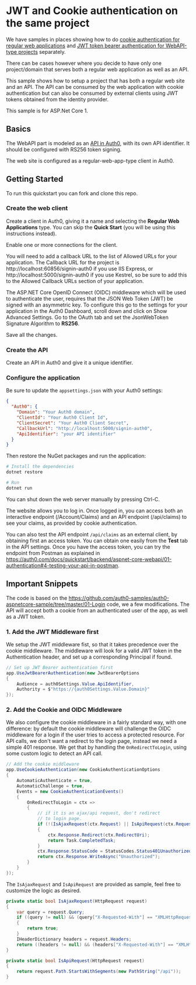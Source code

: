 # JWT and Cookie authentication on the same project

We have samples in places showing how to do [cookie authentication for regular web applications](https://github.com/auth0-samples/auth0-aspnetcore-sample)
and [JWT token bearer authentication for WebAPI-type projects](https://github.com/auth0-samples/auth0-aspnetcore-sample) separately.

There can be cases however where you decide to have only one project/domain that serves both a
regular web application as well as an API.

This sample shows how to setup a project that has both a regular web site and an API. 
The API can be consumed by the web application with cookie authentication but can 
also be consumed by external clients using JWT tokens obtained from the identity provider.

This sample is for ASP.Net Core 1.

## Basics

The WebAPI part is modeled as an [API in Auth0](https://auth0.com/docs/api-auth), with its own API identifier. 
It should be configured with RS256 token signing.

The web site is configured as a regular-web-app-type client in Auth0.


## Getting Started

To run this quickstart you can fork and clone this repo.

### Create the web client
Create a client in Auth0, giving it a name and selecting the **Regular Web Applications** type. 
You can skip the **Quick Start** (you will be using this instructions instead). 

Enable one or more connections for the client.

You will need to add a callback URL to the list of Allowed URLs for your application. The Callback URL for the project is http://localhost:60856/signin-auth0 if you use IIS Express, or http://localhost:5000/signin-auth0 if you use Kestrel, so be sure to add this to the Allowed Callback URLs section of your application.

The ASP.NET Core OpenID Connect (OIDC) middleware which will be used to authenticate the user, requires that the JSON Web Token (JWT) be signed with an asymmetric key. To configure this go to the settings for your application in the Auth0 Dashboard, scroll down and click on Show Advanced Settings. Go to the OAuth tab and set the JsonWebToken Signature Algorithm to **RS256**.

Save all the changes.

### Create the API

Create an API in Auth0 and give it a unique identifier. 


### Configure the application

Be sure to update the `appsettings.json` with your Auth0 settings:

```json
{
  "Auth0": {
    "Domain": "Your Auth0 domain",
    "ClientId": "Your Auth0 Client Id",
    "ClientSecret": "Your Auth0 Client Secret",
    "CallbackUrl": "http://localhost:5000/signin-auth0",
    "ApiIdentifier": "your API identifier"
  } 
}
```

Then restore the NuGet packages and run the application:

```bash
# Install the dependencies
dotnet restore

# Run
dotnet run
```

You can shut down the web server manually by pressing Ctrl-C.

The website allows you to log in. Once logged in, you can access both an interactive
endpoint (/Account/Claims) and an API endpoint (/api/claims) to see your claims, as 
provided by cookie authentication.


You can also test the API endpoint `/api/claims` as an external client, by obtaining
first an access token. You can obtain one easily from the **Test** tab in the API settings. 
Once you have the access token, you can try the endpoint from Postman as explained in https://auth0.com/docs/quickstart/backend/aspnet-core-webapi/01-authentication#4-testing-your-api-in-postman.

## Important Snippets

The code is based on the https://github.com/auth0-samples/auth0-aspnetcore-sample/tree/master/01-Login code,
we a few modifications.
The API will accept both a cookie from an authenticated user of the app, 
as well as a JWT token.


### 1. Add the JWT Middleware first


We setup the JWT middleware fist, so that it takes precedence 
over the cookie middleware.
The middleware will look for a valid JWT token in the Authentication
header, and set up a corresponding Principal if found.

```csharp
// Set up JWT Bearer authentication first 
app.UseJwtBearerAuthentication(new JwtBearerOptions
{
    Audience = auth0Settings.Value.ApiIdentifier,
    Authority = $"https://{auth0Settings.Value.Domain}"
});
```


### 2. Add the Cookie and OIDC Middleware

We also configure the cookie middleware in a fairly standard way, with one difference:
by default the cookie middleware will challenge the OIDC middleware for a login if the
user tries to access a protected resource. 
For API calls, we don't want a redirect to the login page, instead we need a simple
401 response. We get that by handling the `OnRedirectToLogin`, using some custom logic
to detect an API call. 

```csharp
// Add the cookie middleware
app.UseCookieAuthentication(new CookieAuthenticationOptions
{
    AutomaticAuthenticate = true,
    AutomaticChallenge = true,
    Events = new CookieAuthenticationEvents()
    {
        OnRedirectToLogin = ctx =>
        {
            // if it is an ajax/api request, don't redirect
            // to login page.
            if (!(IsAjaxRequest(ctx.Request) || IsApiRequest(ctx.Request)))
            {
                ctx.Response.Redirect(ctx.RedirectUri);
                return Task.CompletedTask;
            }
            ctx.Response.StatusCode = StatusCodes.Status401Unauthorized;
            return ctx.Response.WriteAsync("Unauthorized");
        }
    }
});
```

The `IsAjaxRequest` and `IsApiRequest` are provided as sample, feel free
to customize the logic as desired.

```csharp
private static bool IsAjaxRequest(HttpRequest request)
{
    var query = request.Query;
    if ((query != null) && (query["X-Requested-With"] == "XMLHttpRequest"))
    {
        return true;
    }
    IHeaderDictionary headers = request.Headers;
    return ((headers != null) && (headers["X-Requested-With"] == "XMLHttpRequest"));
}

private static bool IsApiRequest(HttpRequest request)
{
    return request.Path.StartsWithSegments(new PathString("/api"));
}
```
